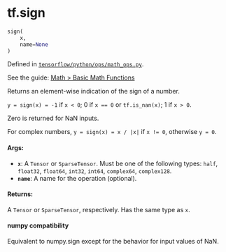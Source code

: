 <div itemscope itemtype="http://developers.google.com/ReferenceObject">
<meta itemprop="name" content="tf.sign" />
</div>

# tf.sign

``` python
sign(
    x,
    name=None
)
```



Defined in [`tensorflow/python/ops/math_ops.py`](https://www.tensorflow.org/code/tensorflow/python/ops/math_ops.py).

See the guide: [Math > Basic Math Functions](../../../api_guides/python/math_ops.md#Basic_Math_Functions)

Returns an element-wise indication of the sign of a number.

`y = sign(x) = -1` if `x < 0`; 0 if `x == 0` or `tf.is_nan(x)`; 1 if `x > 0`.

Zero is returned for NaN inputs.

For complex numbers, `y = sign(x) = x / |x|` if `x != 0`, otherwise `y = 0`.

#### Args:

* <b>`x`</b>: A `Tensor` or `SparseTensor`. Must be one of the following types: `half`,
    `float32`, `float64`, `int32`, `int64`, `complex64`, `complex128`.
* <b>`name`</b>: A name for the operation (optional).


#### Returns:

A `Tensor` or `SparseTensor`, respectively. Has the same type as `x`.



#### numpy compatibility
Equivalent to numpy.sign except for the behavior for input values of NaN.

